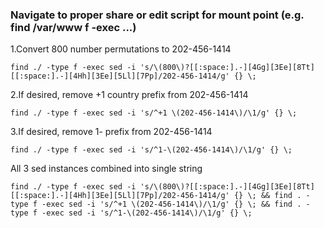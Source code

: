 
### Navigate to proper share or edit script for mount point (e.g. find /var/www f -exec ...) ###


1.Convert 800 number permutations to 202-456-1414
```
find ./ -type f -exec sed -i 's/\(800\)?[[:space:].-][4Gg][3Ee][8Tt][[:space:].-][4Hh][3Ee][5Ll][7Pp]/202-456-1414/g' {} \;
```
2.If desired, remove +1 country prefix from 202-456-1414
```
find ./ -type f -exec sed -i 's/^+1 \(202-456-1414\)/\1/g' {} \; 
```
3.If desired, remove 1-  prefix from 202-456-1414
```
find ./ -type f -exec sed -i 's/^1-\(202-456-1414\)/\1/g' {} \;
```

All 3 sed instances combined into single string
```
find ./ -type f -exec sed -i 's/\(800\)?[[:space:].-][4Gg][3Ee][8Tt][[:space:].-][4Hh][3Ee][5Ll][7Pp]/202-456-1414/g' {} \; && find . -type f -exec sed -i 's/^+1 \(202-456-1414\)/\1/g' {} \; && find . -type f -exec sed -i 's/^1-\(202-456-1414\)/\1/g' {} \;
```

